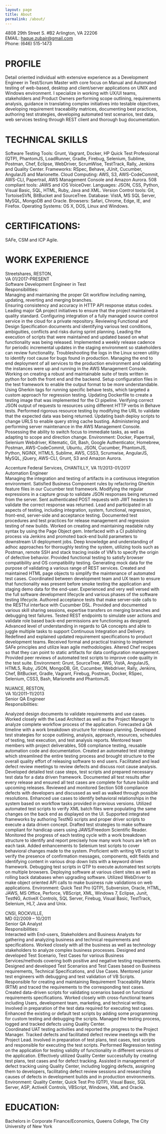 ```yaml
---
layout: page
title: About
permalink: /about/
---
```


<amp-img width="83.33" height="57.33" layout="responsive" src="http://insights.dice.com/wp-content/uploads/2014/07/C-Programming.jpg"></amp-img>

4808 29th Street S. #B2 Arlington, VA 22206<br />
EMAIL: haque.zubair@gmail.com<br />
Phone: (646) 515-1473

<h1 id="heading1">PROFILE</h1>

Detail oriented individual with extensive experience as a Development Engineer in Test/Scrum Master with core focus on Manual and Automated testing of web-based, desktop and client/server applications on UNIX and Windows environment. I specialize in working with UX/UI teams, stakeholders and Product Owners performing scope outlining, requirements analysis, guidance in translating complex initiatives into testable objectives, developing requirement traceability matrices, documenting best practices, authoring test strategies, developing automated test scenarios, test data, web services testing through REST client and thorough bug documentation.

<h1 id="heading2">TECHNICAL SKILLS</h1>
Software Testing Tools: Grunt, Vagrant, Docker, HP Quick Test Professional (QTP), PhantomJS, LoadRunner, Gradle, Firebug, Selenium, Sublime, Postman, Chef, Eclipse, WebDriver, ScrumWise, TestTrack, Rally, Jenkins and Quality Center.
Frameworks: RSpec, Behave, JUnit, Cucumber, AngularJS and Marionette.
Cloud Computing: AWS, S3, AWS-CodeCommit, AWS-CLI, Papertrail, AWS Management Console and Amazon Aurora.
508 compliant tools: JAWS and iOS VoiceOver.
Languages: JSON, CSS, Python, Visual Basic, SQL, HTML, Ruby, Java and XML.
Version Control tools: Git, TortoiseSVN, BitBucket and SourceTree.
Database: VistA, MS SQL Server, MySQL, MongoDB and Oracle.
Browsers: Safari, Chrome, Edge, IE, and Firefox.
Operating Systems: OS X, DOS, Linux and Windows.

<h1 id="header2">CERTIFICATIONS:</h1>
SAFe, CSM and ICP Agile.

<h1 id="header2">WORK EXPERIENCE</h1>

Streetshares, RESTON,<br /> VA                                                                                   01/2017-PRESENT<br />
Software Development Engineer in Test<br />
Responsibilities:<br />
Managing and maintaining the proper Git workflow including naming, updating, reverting and merging branches.<br />
Ensuring consistency and accuracy in HTTP API response status codes.
Leading major QA project initiatives to ensure that the project maintained a quality standard.
Configuring integration of a fully managed source control service in the cloud for a private repository.
Reviewing Functional and Design Specification documents and identifying various test conditions, ambiguities, conflicts and risks during sprint planning.
Leading the execution of scripts that were maintained and updated based on what functionality was being released.
Implemented a weekly release cadence for periodic incremental updates in the staging environment so stakeholders can review functionality.
Troubleshooting the logs in the Linux screen utility to identify root cause for bugs found in production.
Managing the end to end deployment of all services to the production environment and validating the instances were up and running in the AWS Management Console.
Working on creating a robust and maintainable suite of tests written in python for both the front end and the backend.
Setup configuration files in the test framework to enable the output format to be more understandable.
Using Gherkin tags for running specific behave tests, which targeted a custom approach for regression testing.
Updating Dockerfile to create a testing image that was implemented for the CI pipeline.
Verifying correct JSON output of requests to resources using different HTTP verbs in Behave tests.
Performed rigorous resource testing by modifying the URL to validate that the expected data was being returned.
Updating bash deploy scripts to change URLS to enable query string cache busting.
Administering and performing server maintenance in the AWS Management Console.
Possessing the ability to switch focus to immediate tasks, as well as adapting to scope and direction change.
Environment: Docker, Papertrail, Selenium Webdriver, Kitematic, Git, Bash, Google Authenticator, Homebrew, Postman, AWS-CodeCommit, Ubuntu, JSON, Cucumber, PhantomJS, Python, NGINX, HTML5, Sublime, AWS, CSS3, Scrumwise, AngularJS, MySQL, jQuery, AWS-CLI, Grunt, S3 and Amazon Aurora.


Accenture Federal Services, CHANTILLY, VA                                              11/2013-01/2017<br />
Automation Engineer <br />
Managing the integration and testing of artifacts in a continuous integration environment.
Satisfied Business Component rules by refactoring Gherkin feature files in our Cucumber test framework.
Modifying the regular expressions in a capture group to validate JSON responses being returned from the server.
Sent authenticated POST requests with JWT headers to validate the correct response was returned.
Lead and participated in all aspects of testing, including integration, system, functional, regression, front-end, server-side and acceptance testing.
Documented test procedures and test practices for release management and regression testing of new builds.
Worked on creating and maintaining readable ruby syntax by using the Page Object gem.
Interfaced with a CI publishing process via Jenkins and promoted back-end build parameters to downstream UI deployment jobs.
Deep knowledge and understanding of adhoc approaches for thoroughly testing the system, utilizing tools such as Postman, remote SSH and stack tracing inside of VM’s to specify the origin of defective behavior.
Provided functional testing to satisfy browser compatibility and OS compatibility testing.
Generating mock data for the purpose of validating a various range of REST services.
Created and maintained HTML page objects to simplify the maintenance of automated test cases.
Coordinated between development team and UX team to ensure that functionality was present before smoke testing the application and staging demo data for the end-user.
Experienced and very well versed with the full software development lifecycle and various phases of the software testing lifecycle.
Authored acceptance tests that make server-side calls to the RESTful interface with Cucumber DSL.
Provided and documented various skill sharing sessions, expertise transfers on merging branches and debugging test failures.
Tested REST endpoints to simulate user actions and validate role based back-end permissions are functioning as designed.
Advanced level of understanding in regards to QA concepts and able to juggle multiple tasks to support Continuous Integration and Delivery.
Redefined and explained updated requirement specifications to product development teams.
Received formal and practical training to implement SAFe principles and utilize lean agile methodologies.
Altered Chef recipes so that they can point to static artifacts for data configuration management.
Provided peer reviews of automated test scripts to improve code quality in the test suite.
Environment: Grunt, SourceTree, AWS, VistA, AngularJS, HTML5, Ruby, JSON, MongoDB, Git, Cucumber, Webdriver, Rally, Jenkins, Chef, BitBucket, Gradle, Vagrant, Firebug, Postman, Docker, RSpec, Selenium, CSS3, Bash, Marionette and PhantomJS.


NUANCE, RESTON,<br /> VA                                                                                              10/2011–11/2013<br />
Senior QA Engineer <br />
Responsibilities:<br />

Analyzed design documents to validate requirements and use cases.
Worked closely with the Lead Architect as well as the Project Manager to analyze complete workflow process of the application.
Forecasted a QA timeline with a work breakdown structure for release planning.
Developed test strategies for scope outlining, analysis, approach, resources, schedules of testing, test execution, and test analysis reports.
Mentored team members with project deliverables, 508 compliance testing, reusable automation code and documentation.
Created an automated test strategy which streamlined the entire testing process and brought structure to the overall quality effort of releasing software to end users.
Facilitated and lead defect review meetings to review defects and discuss root cause analysis.
Developed detailed test case steps, test scripts and prepared necessary test data for a data driven framework.
Documented all test results after every release and ensured all test cases are complete for future builds and upcoming releases.
Reviewed and monitored Section 508 compliance defects with developers and discussed as well as walked through possible resolutions.
Enhanced use cases to identify behavioral relationships in the system based on workflow tasks provided in previous versions.
Utilized automated test scripts to verify XML batch files were populating the same changes on the back end as displayed on the UI.
Supported integrated frameworks by authoring TestNG scripts and proper driver scripts to execute a data driven concept.
Drafted test strategies to make software compliant for handicap users using JAWS/Freedom Scientific Reader.
Monitored the progress of each testing cycle with a work breakdown structure to identify and report precisely how many work hours are left on each task.
Added enhancements to Selenium test scripts to cover behavioral changes made to the system.
Proficient with writing VB script to verify the presence of confirmation messages, components, edit fields and identifying content in various drop down lists with a keyword driven framework.
Debugging test scripts in QTP to execute automated test scripts on multiple browsers.
Deploying software at various client sites as well as rolling back databases when upgrading software.
Utilized WebDriver to make object oriented API calls to make business rule validations on web applications.
Environment: Quick Test Pro (QTP), Subversion, Oracle, HTML, JAWS, MS Office, Perforce, VBScript, XML, Windows 7, Eclipse, Junit, TestNG, ActiveX Controls, SQL Server, Firebug, Visual Basic, TestTrack, Selenium, HL7, Java and Unix.

CNSI, ROCKVILLE,<br /> MD                                                                                               02/2009 – 10/2011<br />
Senior QA Analyst<br />
Responsibilities:<br />
Interacted with End-users, Stakeholders and Business Analysts for gathering and analyzing business and technical requirements and specifications.
Worked closely with all the business as well as technology stakeholders to analyze complex business processes.
Designed and developed Test Scenario, Test Cases for various Business Services/methods covering both positive and negative testing requirements.
Designed and developed Test Scenarios and Test Cases based on Business requirements, Technical Specifications, and Use Cases.
Mentored junior test engineers with debugging and test validation of VB Scripts.
Responsible for creating and maintaining Requirement Traceability Matrix (RTM) and traced the requirements to the corresponding test cases.
Created data-driven scripts for validating scenarios based on functional requirements specifications.
Worked closely with cross-functional teams including Users, development team, marketing, and technical writing.
Involved in preparation of the test data required for executing test cases.
Enhanced the existing or default test scripts by adding some programming for custom testing and debugging the scripts.
Managed the testing process, logged and tracked defects using Quality Center.   
Coordinated UAT testing activities and reported the progress to the Project Manager.
Tracked defects and facilitated defect review meetings with the Project Lead.
Involved in preparation of test plans, test cases, test scripts and responsible for executing the test scripts.
Performed Regression testing on the application for testing validity of functionality in different versions of the application.
Effectively utilized Quality Center successfully by creating test plans, test cases and for defect tracking.
Assisted in management of defect tracking using Quality Center, including logging defects, assigning them to developers, facilitating defect review sessions and researching causes of defects in development builds and in production environments.
Environment: Quality Center, Quick Test Pro (QTP), Visual Basic, SQL Server, ASP, ActiveX Controls, VBScript, Windows,  XML and Oracle.

<h1 id="header2">EDUCATION:</h1>  
Bachelors in Corporate Finance/Economics, Queens College, The City University of New York
